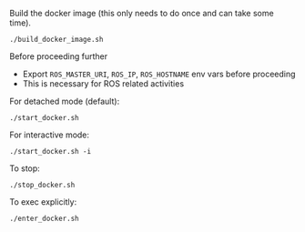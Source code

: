 Build the docker image (this only needs to do once and can take some time).
```shell
./build_docker_image.sh
```

Before proceeding further
- Export `ROS_MASTER_URI`, `ROS_IP`, `ROS_HOSTNAME` env vars before proceeding
- This is necessary for ROS related activities

For detached mode (default):
```shell
./start_docker.sh
```

For interactive mode:
```shell
./start_docker.sh -i
```

To stop:
```shell
./stop_docker.sh
```

To exec explicitly:
```shell
./enter_docker.sh
```